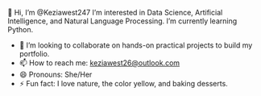 👋 Hi, I’m @Keziawest247
I’m interested in Data Science, Artificial Intelligence, and Natural Language Processing.
I’m currently learning Python.

- 💞️ I’m looking to collaborate on hands-on practical projects to build my portfolio.
- 📫 How to reach me: [keziawest26@outlook.com](mailto:keziawest26@outlook.com)
- 😄 Pronouns: She/Her
- ⚡ Fun fact: I love nature, the color yellow, and baking desserts.

<!---
Keziawest247/Keziawest247 is a ✨ special ✨ repository because its `README.md` (this file) appears on your GitHub profile.
You can click the Preview link to take a look at your changes.
--->

